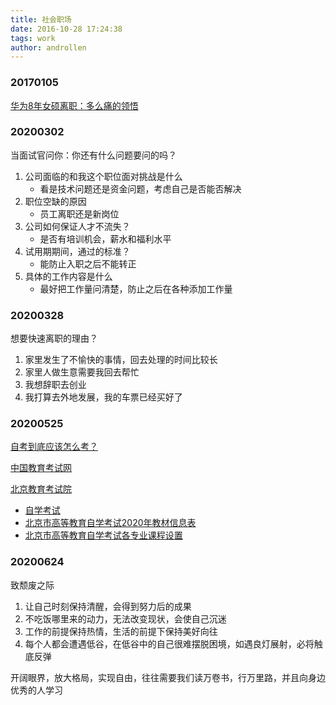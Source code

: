 ```yaml
---
title: 社会职场
date: 2016-10-28 17:24:38
tags: work
author: androllen 
---
```

### 20170105

[华为8年女硕离职：多么痛的领悟](http://www.codeceo.com/article/huawei-8-years.html#0-tsina-1-39990-397232819ff9a47a7b7e80a40613cfe1)

### 20200302

当面试官问你：你还有什么问题要问的吗？

1. 公司面临的和我这个职位面对挑战是什么
   - 看是技术问题还是资金问题，考虑自己是否能否解决
2. 职位空缺的原因
   - 员工离职还是新岗位
3. 公司如何保证人才不流失？
   - 是否有培训机会，薪水和福利水平
4. 试用期期间，通过的标准？
   - 能防止入职之后不能转正
5. 具体的工作内容是什么
   - 最好把工作量问清楚，防止之后在各种添加工作量

### 20200328

想要快速离职的理由？

1. 家里发生了不愉快的事情，回去处理的时间比较长
2. 家里人做生意需要我回去帮忙
3. 我想辞职去创业
4. 我打算去外地发展，我的车票已经买好了

### 20200525

[自考到底应该怎么考？](https://www.zhihu.com/question/350385822)

[中国教育考试网](http://www.neea.edu.cn/)

[北京教育考试院](https://www.bjeea.cn/)

- [自学考试](https://www.bjeea.cn/html/selfstudy/)
- [北京市高等教育自学考试2020年教材信息表](https://www.bjeea.cn/html/selfstudy/zyxx/jcxx/)
- [北京市高等教育自学考试各专业课程设置](https://www.bjeea.cn/uploads/softnew/124-200616164654.pdf)

### 20200624

致颓废之际

1. 让自己时刻保持清醒，会得到努力后的成果
1. 不吃饭哪里来的动力，无法改变现状，会使自己沉迷
1. 工作的前提保持热情，生活的前提下保持美好向往
1. 每个人都会遭遇低谷，在低谷中的自己很难摆脱困境，如遇良灯展射，必将触底反弹

开阔眼界，放大格局，实现自由，往往需要我们读万卷书，行万里路，并且向身边优秀的人学习
